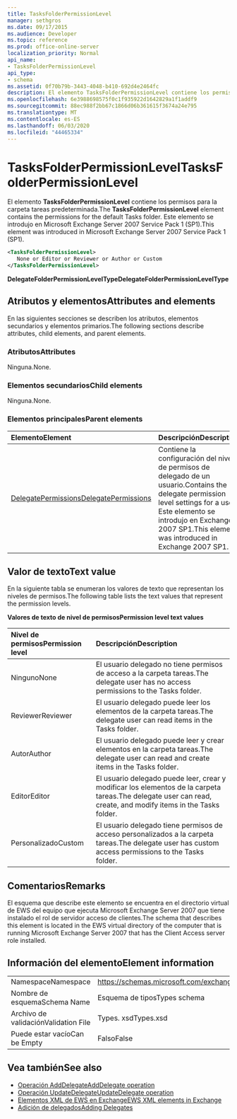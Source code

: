 ```yaml
---
title: TasksFolderPermissionLevel
manager: sethgros
ms.date: 09/17/2015
ms.audience: Developer
ms.topic: reference
ms.prod: office-online-server
localization_priority: Normal
api_name:
- TasksFolderPermissionLevel
api_type:
- schema
ms.assetid: 0f70b79b-3443-4048-b410-692d4e2464fc
description: El elemento TasksFolderPermissionLevel contiene los permisos para la carpeta tareas predeterminada. Este elemento se introdujo en Microsoft Exchange Server 2007 Service Pack 1 (SP1).
ms.openlocfilehash: 6e3988698575f0c1f935922d1642829a1f1addf9
ms.sourcegitcommit: 88ec988f2bb67c1866d06b361615f3674a24e795
ms.translationtype: MT
ms.contentlocale: es-ES
ms.lasthandoff: 06/03/2020
ms.locfileid: "44465334"
---
```

# <a name="tasksfolderpermissionlevel"></a><span data-ttu-id="f8b79-104">TasksFolderPermissionLevel</span><span class="sxs-lookup"><span data-stu-id="f8b79-104">TasksFolderPermissionLevel</span></span>

<span data-ttu-id="f8b79-105">El elemento **TasksFolderPermissionLevel** contiene los permisos para la carpeta tareas predeterminada.</span><span class="sxs-lookup"><span data-stu-id="f8b79-105">The **TasksFolderPermissionLevel** element contains the permissions for the default Tasks folder.</span></span> <span data-ttu-id="f8b79-106">Este elemento se introdujo en Microsoft Exchange Server 2007 Service Pack 1 (SP1).</span><span class="sxs-lookup"><span data-stu-id="f8b79-106">This element was introduced in Microsoft Exchange Server 2007 Service Pack 1 (SP1).</span></span> 
  
```xml
<TasksFolderPermissionLevel>
   None or Editor or Reviewer or Author or Custom
</TasksFolderPermissionLevel>
```

<span data-ttu-id="f8b79-107">**DelegateFolderPermissionLevelType**</span><span class="sxs-lookup"><span data-stu-id="f8b79-107">**DelegateFolderPermissionLevelType**</span></span>

## <a name="attributes-and-elements"></a><span data-ttu-id="f8b79-108">Atributos y elementos</span><span class="sxs-lookup"><span data-stu-id="f8b79-108">Attributes and elements</span></span>

<span data-ttu-id="f8b79-109">En las siguientes secciones se describen los atributos, elementos secundarios y elementos primarios.</span><span class="sxs-lookup"><span data-stu-id="f8b79-109">The following sections describe attributes, child elements, and parent elements.</span></span>
  
### <a name="attributes"></a><span data-ttu-id="f8b79-110">Atributos</span><span class="sxs-lookup"><span data-stu-id="f8b79-110">Attributes</span></span>

<span data-ttu-id="f8b79-111">Ninguna.</span><span class="sxs-lookup"><span data-stu-id="f8b79-111">None.</span></span>
  
### <a name="child-elements"></a><span data-ttu-id="f8b79-112">Elementos secundarios</span><span class="sxs-lookup"><span data-stu-id="f8b79-112">Child elements</span></span>

<span data-ttu-id="f8b79-113">Ninguna.</span><span class="sxs-lookup"><span data-stu-id="f8b79-113">None.</span></span>
  
### <a name="parent-elements"></a><span data-ttu-id="f8b79-114">Elementos principales</span><span class="sxs-lookup"><span data-stu-id="f8b79-114">Parent elements</span></span>

|<span data-ttu-id="f8b79-115">**Elemento**</span><span class="sxs-lookup"><span data-stu-id="f8b79-115">**Element**</span></span>|<span data-ttu-id="f8b79-116">**Descripción**</span><span class="sxs-lookup"><span data-stu-id="f8b79-116">**Description**</span></span>|
|:-----|:-----|
|[<span data-ttu-id="f8b79-117">DelegatePermissions</span><span class="sxs-lookup"><span data-stu-id="f8b79-117">DelegatePermissions</span></span>](delegatepermissions.md) <br/> |<span data-ttu-id="f8b79-118">Contiene la configuración del nivel de permisos de delegado de un usuario.</span><span class="sxs-lookup"><span data-stu-id="f8b79-118">Contains the delegate permission level settings for a user.</span></span> <span data-ttu-id="f8b79-119">Este elemento se introdujo en Exchange 2007 SP1.</span><span class="sxs-lookup"><span data-stu-id="f8b79-119">This element was introduced in Exchange 2007 SP1.</span></span>  <br/> |
   
## <a name="text-value"></a><span data-ttu-id="f8b79-120">Valor de texto</span><span class="sxs-lookup"><span data-stu-id="f8b79-120">Text value</span></span>

<span data-ttu-id="f8b79-121">En la siguiente tabla se enumeran los valores de texto que representan los niveles de permisos.</span><span class="sxs-lookup"><span data-stu-id="f8b79-121">The following table lists the text values that represent the permission levels.</span></span>
  
<span data-ttu-id="f8b79-122">**Valores de texto de nivel de permisos**</span><span class="sxs-lookup"><span data-stu-id="f8b79-122">**Permission level text values**</span></span>

|<span data-ttu-id="f8b79-123">**Nivel de permisos**</span><span class="sxs-lookup"><span data-stu-id="f8b79-123">**Permission level**</span></span>|<span data-ttu-id="f8b79-124">**Descripción**</span><span class="sxs-lookup"><span data-stu-id="f8b79-124">**Description**</span></span>|
|:-----|:-----|
|<span data-ttu-id="f8b79-125">Ninguno</span><span class="sxs-lookup"><span data-stu-id="f8b79-125">None</span></span>  <br/> |<span data-ttu-id="f8b79-126">El usuario delegado no tiene permisos de acceso a la carpeta tareas.</span><span class="sxs-lookup"><span data-stu-id="f8b79-126">The delegate user has no access permissions to the Tasks folder.</span></span>  <br/> |
|<span data-ttu-id="f8b79-127">Reviewer</span><span class="sxs-lookup"><span data-stu-id="f8b79-127">Reviewer</span></span>  <br/> |<span data-ttu-id="f8b79-128">El usuario delegado puede leer los elementos de la carpeta tareas.</span><span class="sxs-lookup"><span data-stu-id="f8b79-128">The delegate user can read items in the Tasks folder.</span></span>  <br/> |
|<span data-ttu-id="f8b79-129">Autor</span><span class="sxs-lookup"><span data-stu-id="f8b79-129">Author</span></span>  <br/> |<span data-ttu-id="f8b79-130">El usuario delegado puede leer y crear elementos en la carpeta tareas.</span><span class="sxs-lookup"><span data-stu-id="f8b79-130">The delegate user can read and create items in the Tasks folder.</span></span>  <br/> |
|<span data-ttu-id="f8b79-131">Editor</span><span class="sxs-lookup"><span data-stu-id="f8b79-131">Editor</span></span>  <br/> |<span data-ttu-id="f8b79-132">El usuario delegado puede leer, crear y modificar los elementos de la carpeta tareas.</span><span class="sxs-lookup"><span data-stu-id="f8b79-132">The delegate user can read, create, and modify items in the Tasks folder.</span></span>  <br/> |
|<span data-ttu-id="f8b79-133">Personalizado</span><span class="sxs-lookup"><span data-stu-id="f8b79-133">Custom</span></span>  <br/> |<span data-ttu-id="f8b79-134">El usuario delegado tiene permisos de acceso personalizados a la carpeta tareas.</span><span class="sxs-lookup"><span data-stu-id="f8b79-134">The delegate user has custom access permissions to the Tasks folder.</span></span>  <br/> |
   
## <a name="remarks"></a><span data-ttu-id="f8b79-135">Comentarios</span><span class="sxs-lookup"><span data-stu-id="f8b79-135">Remarks</span></span>

<span data-ttu-id="f8b79-136">El esquema que describe este elemento se encuentra en el directorio virtual de EWS del equipo que ejecuta Microsoft Exchange Server 2007 que tiene instalado el rol de servidor acceso de clientes.</span><span class="sxs-lookup"><span data-stu-id="f8b79-136">The schema that describes this element is located in the EWS virtual directory of the computer that is running Microsoft Exchange Server 2007 that has the Client Access server role installed.</span></span>
  
## <a name="element-information"></a><span data-ttu-id="f8b79-137">Información del elemento</span><span class="sxs-lookup"><span data-stu-id="f8b79-137">Element information</span></span>

|||
|:-----|:-----|
|<span data-ttu-id="f8b79-138">Namespace</span><span class="sxs-lookup"><span data-stu-id="f8b79-138">Namespace</span></span>  <br/> |https://schemas.microsoft.com/exchange/services/2006/types  <br/> |
|<span data-ttu-id="f8b79-139">Nombre de esquema</span><span class="sxs-lookup"><span data-stu-id="f8b79-139">Schema Name</span></span>  <br/> |<span data-ttu-id="f8b79-140">Esquema de tipos</span><span class="sxs-lookup"><span data-stu-id="f8b79-140">Types schema</span></span>  <br/> |
|<span data-ttu-id="f8b79-141">Archivo de validación</span><span class="sxs-lookup"><span data-stu-id="f8b79-141">Validation File</span></span>  <br/> |<span data-ttu-id="f8b79-142">Types. xsd</span><span class="sxs-lookup"><span data-stu-id="f8b79-142">Types.xsd</span></span>  <br/> |
|<span data-ttu-id="f8b79-143">Puede estar vacío</span><span class="sxs-lookup"><span data-stu-id="f8b79-143">Can be Empty</span></span>  <br/> |<span data-ttu-id="f8b79-144">Falso</span><span class="sxs-lookup"><span data-stu-id="f8b79-144">False</span></span>  <br/> |
   
## <a name="see-also"></a><span data-ttu-id="f8b79-145">Vea también</span><span class="sxs-lookup"><span data-stu-id="f8b79-145">See also</span></span>

- [<span data-ttu-id="f8b79-146">Operación AddDelegate</span><span class="sxs-lookup"><span data-stu-id="f8b79-146">AddDelegate operation</span></span>](adddelegate-operation.md)
- [<span data-ttu-id="f8b79-147">Operación UpdateDelegate</span><span class="sxs-lookup"><span data-stu-id="f8b79-147">UpdateDelegate operation</span></span>](updatedelegate-operation.md)
- [<span data-ttu-id="f8b79-148">Elementos XML de EWS en Exchange</span><span class="sxs-lookup"><span data-stu-id="f8b79-148">EWS XML elements in Exchange</span></span>](ews-xml-elements-in-exchange.md)
- [<span data-ttu-id="f8b79-149">Adición de delegados</span><span class="sxs-lookup"><span data-stu-id="f8b79-149">Adding Delegates</span></span>](https://msdn.microsoft.com/library/3a744150-66a3-4a13-9433-793603ba5038%28Office.15%29.aspx)

